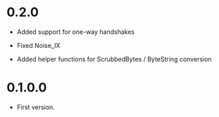 # 0.2.0

* Added support for one-way handshakes

* Fixed Noise_IX

* Added helper functions for ScrubbedBytes / ByteString conversion

# 0.1.0.0

* First version.
